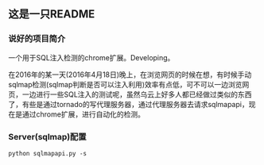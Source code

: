 ## 这是一只README

### 说好的项目简介

一个用于SQL注入检测的chrome扩展。Developing。

在2016年的某一天(2016年4月18日)晚上，在浏览网页的时候在想，有时候手动sqlmap检测(sqlmap判断是否可以注入利用)效率有点低，可不可以一边浏览网页，一边进行一些SQL注入的测试呢，虽然乌云上好多人都已经做过类似的东西了，有些是通过tornado的写代理服务器，通过代理服务器去请求sqlmapapi，现在是通过chrome扩展，进行自动化的检测。

### Server(sqlmap)配置

```
python sqlmapapi.py -s
```
